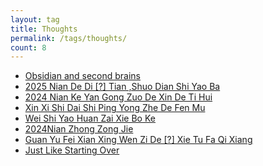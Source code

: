 ```yaml
---
layout: tag
title: Thoughts
permalink: /tags/thoughts/
count: 8
---
```


- [Obsidian and second brains](https://blog.alphasmanifesto.com/2022/04/11/obsidian/)
- [2025 Nian De Di [?] Tian ,Shuo Dian Shi Yao Ba ](https://waynehsucn.github.io//blog/2025/%E9%9A%8F%E7%AC%9425%E5%B2%81%E7%9A%84%E7%AC%AC%E4%B8%80%E5%A4%A9/)
- [2024 Nian Ke Yan Gong Zuo De Xin De Ti Hui ](https://waynehsucn.github.io//blog/2024/2024%E5%B9%B4%E7%A7%91%E7%A0%94%E5%B7%A5%E4%BD%9C%E7%9A%84%E5%BF%83%E5%BE%97%E4%BD%93%E4%BC%9A/)
- [Xin Xi Shi Dai Shi Ping Yong Zhe De Fen Mu ](https://waynehsucn.github.io//blog/2024/%E4%BF%A1%E6%81%AF%E6%97%B6%E4%BB%A3%E6%98%AF%E5%B9%B3%E5%BA%B8%E8%80%85%E7%9A%84%E5%9D%9F%E5%A2%93/)
- [Wei Shi Yao Huan Zai Xie Bo Ke ](https://waynehsucn.github.io//blog/2024/%E4%B8%BA%E4%BB%80%E4%B9%88%E8%BF%98%E5%9C%A8%E5%86%99%E5%8D%9A%E5%AE%A2/)
- [2024Nian Zhong Zong Jie ](https://zoooooone.github.io/posts/year-end-summary/)
- [Guan Yu Fei Xian Xing Wen Zi De [?] Xie Tu Fa Qi Xiang ](https://zoooooone.github.io/posts/thoughts_3/)
- [Just Like Starting Over](https://garambo.it/posts/2023-09-10-starting-over)
